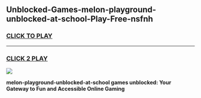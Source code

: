 
## Unblocked-Games-melon-playground-unblocked-at-school-Play-Free-nsfnh
<h3>
<a href="https://premium76.site?title=melon-playground-unblocked-at-school&ref=19M">CLICK TO PLAY</a></h3>
<hr>

<h3>
<a href="https://premium76.site?title=melon-playground-unblocked-at-school&ref=19M">CLICK 2 PLAY</a>
  
</h3>

<a href="https://premium76.site?title=melon-playground-unblocked-at-school&ref=19M"><img src="https://clearcache.store/games.png"></a>


**melon-playground-unblocked-at-school games unblocked: Your Gateway to Fun and Accessible Online Gaming**
